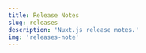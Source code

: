 ```yaml
---
title: Release Notes
slug: releases
description: 'Nuxt.js release notes.'
img: 'releases-note'
---
```


<releases></releases>
